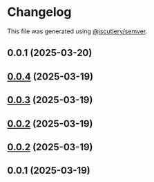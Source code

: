 # Changelog

This file was generated using [@jscutlery/semver](https://github.com/jscutlery/semver).

## 0.0.1 (2025-03-20)




## [0.0.4](//compare/app1-0.0.3...app1-0.0.4) (2025-03-19)




## [0.0.3](//compare/app1-0.0.2...app1-0.0.3) (2025-03-19)




## [0.0.2](//compare/app1-0.0.1...app1-0.0.2) (2025-03-19)




## [0.0.2](//compare/app1-0.0.1...app1-0.0.2) (2025-03-19)




## 0.0.1 (2025-03-19)
